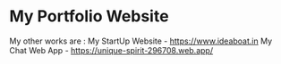 # My Portfolio Website

My other works are :
My StartUp Website - https://www.ideaboat.in
My Chat Web App - https://unique-spirit-296708.web.app/
